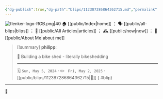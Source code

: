 ```yaml
---
{"dg-publish":true,"dg-path":"blips/112387286864362715.md","permalink":"/blips/112387286864362715/","title":"philipp on mastodon @ 2024-05-05"}
---
```



<div class="transclusion internal-embed is-loaded"><div class="markdown-embed">




![flenker-logo-RGB.png|40](/img/user/attachments/flenker-logo-RGB.png)
🏠 [[public/Index\|home]]  ⋮ 🗣️ [[public/all-blips\|blips]] ⋮  📝 [[public/All Articles\|articles]]  ⋮ 🕰️ [[public/now\|now]] ⋮ 🪪 [[public/About Me\|about me]]


</div></div>


> [!summary] **philipp**:
>
> 🚧 Building a bike shed - literally bikeshedding
> - - -
>
> 🗓️ <code>Sun, May 5, 2024</code>  · ✏️ <code> Fri, May 2, 2025</code>  · [[public/blips/112387286864362715\|🔗]]
{ #blip}


- - -

 👾
